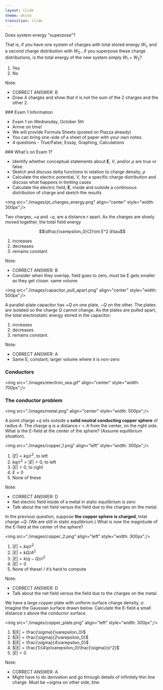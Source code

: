 ```yaml
---
layout: slide
theme: white
transition: slide
---
```


<section data-markdown>

Does system energy "superpose"?

That is, if you have one system of charges with total stored energy $W_1$, and a second charge distribution with $W_2$...if you superpose these charge distributions, is the total energy of the new system simply $W_1 + W_2$?

1. Yes
2. No

Note:
* CORRECT ANSWER: B
* Draw 4 charges and show that it is not the sum of the 2 charges and the other 2.

</section>

<section data-markdown>
### Exam 1 Information

* Exam 1 on Wednesday, October 5th
* Arrive on time!
* We will provide Formula Sheets (posted on Piazza already)
* You can bring one-side of a sheet of paper with your own notes.
* 4 questions - True/False, Essay, Graphing, Calculations

</section>

<section data-markdown>
### What's on Exam 1?

* Identify whether conceptual statements about $\mathbf{E}$, $V$, and/or $\rho$ are true or false.
* Sketch and discuss delta functions in relation to charge density, $\rho$
* Calculate the electric potential, $V$, for a specific charge distribution and discuss what happens in limiting cases
* Calculate the electric field, $\mathbf{E}$, inside and outside a continuous distribution of charge and sketch the results

</section>

<section data-markdown>

<img src="./images/pt_charges_energy.png" align="center" style="width: 300px";/>


Two charges, $+q$ and $-q$, are a distance $r$ apart.  As the charges are slowly moved together, the total field energy

$$\dfrac{\varepsilon_0}{2}\int E^2 d\tau$$

1. increases
2. decreases
3. remains constant

Note:
* CORRECT ANSWER: B
* Consider when they overlap, field goes to zero, must be E gets smaller as they get closer. same volume
</section>

<section data-markdown>

<img src="./images/capacitor_pull_apart.png" align="center" style="width: 500px";/>


A parallel-plate capacitor has $+Q$ on one plate, $-Q$ on the other.  The plates are isolated so the charge $Q$ cannot change.  As the plates are pulled apart, the total electrostatic energy stored in the capacitor:

1. increases
2. decreases
3. remains constant.

Note:
* CORRECT ANSWER: A
* Same E; constant; larger volume where it is non-zero
</section>

<section data-markdown>

### Conductors

<img src="./images/electron_sea.gif" align="center" style="width: 700px";/>


</section>

<section data-markdown>

### The conductor problem

<img src="./images/metal.png" align="center" style="width: 500px";/>


</section>



<section data-markdown>

A point charge $+q$ sits outside a **solid neutral conducting copper sphere** of radius $A$. The charge q is a distance $r > A$ from the center, on the right side. What is the E-field at the center of the sphere? (Assume equilibrium situation).

<img src="./images/copper_1.png" align="left" style="width: 300px";/>

1. $|E| = kq/r^2$, to left
2. $kq/r^2 > |E| > 0$, to left
3. $|E| > 0$, to right
4. $E = 0$
5. None of these

Note:
* CORRECT ANSWER: D
* Net electric field inside of a metal in static equilibrium is zero
* Talk about the net field versus the field due to the charges on the metal.

</section>

<section data-markdown>

In the previous question, suppose **the copper sphere is charged**, total charge $+Q$. (We are still in static equilibrium.) What is now the magnitude of the E-field at the center of the sphere?

<img src="./images/copper_2.png" align="left" style="width: 300px";/>

1. $|E| = kq/r^2$
2. $|E| = kQ/A^2$
3. $|E| = k(q-Q)/r^2$
4. $|E| = 0$
5. None of these! / it’s hard to compute

Note:
* CORRECT ANSWER: D
* Talk about the net field versus the field due to the charges on the metal.
</section>

<section data-markdown>

We have a large copper plate with uniform surface charge density, $\sigma$.
Imagine the Gaussian surface drawn below.  Calculate the E-field a small distance $s$ above the conductor surface.   

<img src="./images/copper_plate.png" align="left" style="width: 300px";/>

1. $|E| = \frac{\sigma}{\varepsilon_0}$
2. $|E| = \frac{\sigma}{2\varepsilon_0}$
3. $|E| = \frac{\sigma}{4\varepsilon_0}$
4. $|E| = \frac{1}{4\pi\varepsilon_0}\frac{\sigma}{s^2}$
5. $|E| = 0$

Note:
* CORRECT ANSWER: A
* Might have to do derivation and go through details of infinitely thin line charge. Must be +sigma on other side, btw.

</section>
